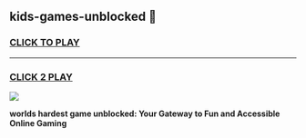 
## kids-games-unblocked 👋
<h3>
<a href="https://premium.freeplayer.one?title=kids-games-unblocked&ref=14F">CLICK TO PLAY</a></h3>
<hr>

<h3>
<a href="https://premium.freeplayer.one?title=kids-games-unblocked&ref=14F">CLICK 2 PLAY</a>
  
</h3>

<a href="https://premium.freeplayer.one?title=kids-games-unblocked&ref=12F/"><img src="https://clearcache.store/games.png"></a>


**worlds hardest game unblocked: Your Gateway to Fun and Accessible Online Gaming**

